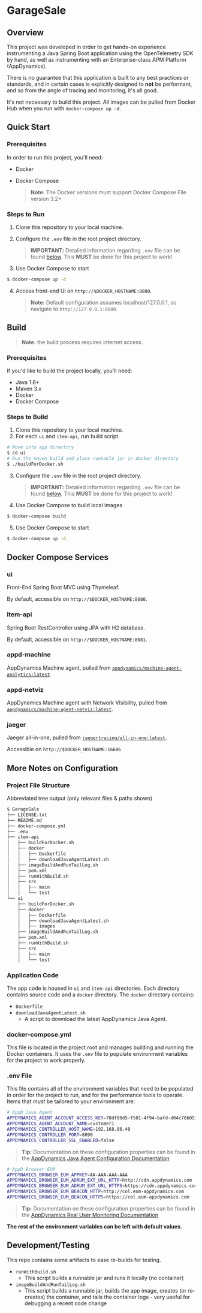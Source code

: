 # GarageSale
## Overview
This project was developed in order to get hands-on experience instrumenting a Java Spring Boot application using the OpenTelemetry SDK by hand, as well as instrumenting with an Enterprise-class APM Platform (AppDynamics).

There is no guarantee that this application is built to any best practices or standards, and in certain cases is explicitly designed to **not** be performant, and so from the angle of tracing and monitoring, it's all good.

It's not necessary to build this project.  All images can be pulled from Docker Hub when you run with `docker-compose up -d`.

## Quick Start
### Prerequisites
In order to run this project, you'll need:
- Docker
- Docker Compose

   > __Note:__  The Docker versions must support Docker Compose File version 3.2+

### Steps to Run
1. Clone this repository to your local machine.
2. Configure the `.env` file in the root project directory.

   > __IMPORTANT:__ Detailed information regarding `.env` file can be found [below](###-.env-File).  This __MUST__ be done for this project to work!
3. Use Docker Compose to start
```bash
$ docker-compose up -d
```
4. Access front-end UI on `http://$DOCKER_HOSTNAME:8080`.

   > __Note:__  Default configuration assumes localhost/127.0.0.1, so navigate to `http://127.0.0.1:8080`.

## Build
> __Note:__ the build process requires internet access.
### Prerequisites
If you'd like to build the project locally, you'll need:
- Java 1.8+
- Maven 3.x
- Docker
- Docker Compose

### Steps to Build
1. Clone this repository to your local machine.
2. For each `ui` and `item-api`, run build script.
```bash
# Move into app directory
$ cd ui
# Run the maven build and place runnable jar in docker directory
$ ./buildForDocker.sh
```
3. Configure the `.env` file in the root project directory.

   > __IMPORTANT:__ Detailed information regarding `.env` file can be found [below](###-.env-File).  This __MUST__ be done for this project to work!
4. Use Docker Compose to build local images
```bash
$ docker-compose build
```
5. Use Docker Compose to start
```bash
$ docker-compose up -d
```

## Docker Compose Services
### ui
Front-End Spring Boot MVC using Thymeleaf.  

By default, accessible on `http://$DOCKER_HOSTNAME:8080`.

### item-api
Spring Boot RestController using JPA with H2 database. 

By default, accessible on `http://$DOCKER_HOSTNAME:8081`.

### appd-machine
AppDynamics Machine agent, pulled from [`appdynamics/machine-agent-analytics:latest`](https://hub.docker.com/r/appdynamics/machine-agent-analytics).

### appd-netviz
AppDynamics Machine agent with Network Visibility, pulled from [`appdynamics/machine-agent-netviz:latest`](https://hub.docker.com/r/appdynamics/machine-agent-netviz).

### jaeger
Jaeger all-in-one, pulled from [`jaegertracing/all-in-one:latest`](https://hub.docker.com/r/jaegertracing/all-in-one). 

Accessible on `http://$DOCKER_HOSTNAME:16686`

## More Notes on Configuration
### Project File Structure
Abbreviated tree output (only relevant files & paths shown)
```bash
$ GarageSale
├── LICENSE.txt
├── README.md
├── docker-compose.yml
├── .env
├── item-api
│   ├── buildForDocker.sh
│   ├── docker
│   │   ├── Dockerfile
│   │   ├── downloadJavaAgentLatest.sh
│   ├── imageBuildAndRunTailLog.sh
│   ├── pom.xml
│   ├── runWithBuild.sh
│   ├── src
│   │   ├── main
│   │   └── test
└── ui
    ├── buildForDocker.sh
    ├── docker
    │   ├── Dockerfile
    │   ├── downloadJavaAgentLatest.sh
    │   ├── images
    ├── imageBuildAndRunTailLog.sh
    ├── pom.xml
    ├── runWithBuild.sh
    ├── src
    │   ├── main
    │   └── test
```
### Application Code
The app code is housed in `ui` and `item-api` directories.  Each directory contains source code and a `docker` directory.  The `docker` directory contains:
- `Dockerfile`
- `downloadJavaAgentLatest.sh`
   - A script to download the latest AppDynamics Java Agent.

### docker-compose.yml
This file is located in the project root and manages building and running the Docker containers. It uses the `.env` file to populate environment variables for the project to work properly.

### .env File
This file contains all of the environment variables that need to be populated in order for the project to run, and for the performance tools to operate.  Items that *must* be tailored to your environment are:

```bash
# AppD Java Agent
APPDYNAMICS_AGENT_ACCOUNT_ACCESS_KEY=78df80d5-f501-4f94-bafd-d04c78b057be
APPDYNAMICS_AGENT_ACCOUNT_NAME=customer1
APPDYNAMICS_CONTROLLER_HOST_NAME=192.168.86.40
APPDYNAMICS_CONTROLLER_PORT=8090
APPDYNAMICS_CONTROLLER_SSL_ENABLED=false
```
> __Tip:__  Documentation on these configuration properties can be found in the [AppDynamics Java Agent Configuration Documentation](https://docs.appdynamics.com/display/PRO45/Java+Agent+Configuration+Properties)

```bash
# AppD Browser EUM
APPDYNAMICS_BROWSER_EUM_APPKEY=AA-AAA-AAA-AAA
APPDYNAMICS_BROWSER_EUM_ADRUM_EXT_URL_HTTP=http://cdn.appdynamics.com
APPDYNAMICS_BROWSER_EUM_ADRUM_EXT_URL_HTTPS=https://cdn.appdynamics.com
APPDYNAMICS_BROWSER_EUM_BEACON_HTTP=http://col.eum-appdynamics.com
APPDYNAMICS_BROWSER_EUM_BEACON_HTTPS=https://col.eum-appdynamics.com
```
> __Tip:__  Documentation on these configuration properties can be found in the [AppDynamics Real User Monitoring Documentation](https://docs.appdynamics.com/display/PRO45/Set+Up+and+Access+Browser+RUM)

**The rest of the environment variables can be left with default values.**

## Development/Testing
This repo contains some artifacts to ease re-builds for testing.
- `runWithBuild.sh`
   - This script builds a runnable jar and runs it locally (no container)
- `imageBuildAndRunTailLog.sh`
   - This script builds a runnable jar, builds the app image, creates (or re-creates) the container, and tails the container logs - very useful for debugging a recent code change
